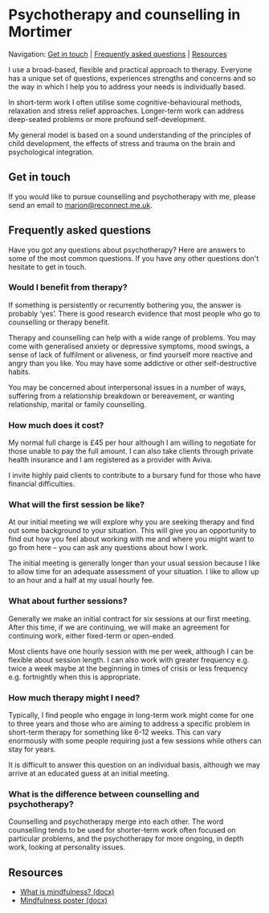 ---
---

# Psychotherapy and counselling in Mortimer

Navigation: [Get in touch](#get-in-touch) &#124; [Frequently asked questions](#frequently-asked-questions) &#124; [Resources](#resources)

I use a broad-based, flexible and practical approach to therapy. Everyone has a unique set of questions, experiences strengths and concerns and so the way in which I help you to address your needs is individually based.

In short-term work I often utilise some cognitive-behavioural methods, relaxation and stress relief approaches. Longer-term work can address deep-seated problems or more profound self-development.

My general model is based on a sound understanding of the principles of child development, the effects of stress and trauma on the brain and psychological integration.

## Get in touch

If you would like to pursue counselling and psychotherapy with me, please send an email to <marion@reconnect.me.uk>.


## Frequently asked questions

Have you got any questions about psychotherapy? Here are answers to some of the most common questions. If you have any other questions don't hesitate to get in touch.

### Would I benefit from therapy?

If something is persistently or recurrently bothering you, the answer is probably ‘yes’. There is good research evidence that most people who go to counselling or therapy benefit.

Therapy and counselling can help with a wide range of problems. You may come with generalised anxiety or depressive symptoms, mood swings, a sense of lack of fulfilment or aliveness, or find yourself more reactive and angry than you like. You may have some addictive or other self-destructive habits.

You may be concerned about interpersonal issues in a number of ways, suffering from a relationship breakdown or bereavement, or wanting relationship, marital or family counselling.

### How much does it cost?

My normal full charge is £45 per hour although I am willing to negotiate for those unable to pay the full amount. I can also take clients through private health insurance and I am registered as a provider with Aviva.

I invite highly paid clients to contribute to a bursary fund for those who have financial difficulties.

### What will the first session be like?

At our initial meeting we will explore why you are seeking therapy and find out some background to your situation. This will give you an opportunity to find out how you feel about working with me and where you might want to go from here – you can ask any questions about how I work.

The initial meeting is generally longer than your usual session because I like to allow time for an adequate assessment of your situation. I like to allow up to an hour and a half at my usual hourly fee.

### What about further sessions?

Generally we make an initial contract for six sessions at our first meeting. After this time, if we are continuing, we will make an agreement for continuing work, either fixed-term or open-ended.

Most clients have one hourly session with me per week, although I can be flexible about session length. I can also work with greater frequency e.g. twice a week maybe at the beginning in times of crisis or less frequency e.g. fortnightly when this is appropriate.

### How much therapy might I need?

Typically, I find people who engage in long-term work might come for one to three years and those who are aiming to address a specific problem in short-term therapy for something like 6-12 weeks. This can vary enormously with some people requiring just a few sessions while others can stay for years.

It is difficult to answer this question on an individual basis, although we may arrive at an educated guess at an initial meeting.

### What is the difference between counselling and psychotherapy?

Counselling and psychotherapy merge into each other. The word counselling tends to be used for shorter-term work often focused on particular problems, and the psychotherapy for more ongoing, in depth work, looking at personality issues.

## Resources

- [What is mindfulness? (docx)](what-is-mindfulness.docx)
- [Mindfulness poster (docx)](mindfulness-poster.docx)


